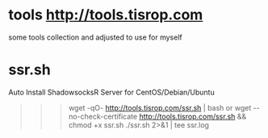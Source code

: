 # tools <http://tools.tisrop.com>
some tools collection and adjusted to use for myself

ssr.sh
=======
Auto Install ShadowsocksR Server for CentOS/Debian/Ubuntu

>>> wget -qO- http://tools.tisrop.com/ssr.sh | bash
or
>>> wget --no-check-certificate http://tools.tisrop.com/ssr.sh && chmod +x ssr.sh
>>> ./ssr.sh 2>&1 | tee ssr.log
